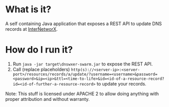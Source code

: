 # What is it?
A self containing Java application that exposes a REST API to update DNS records at [InterNetworX](https://www.inwx.de).

# How do I run it?
 1. Run ```java -jar target\dnswxer-swarm.jar``` to expose the REST API.
 2. Call (replace placeholders) ```http(s)://<server-ip>:<server-port>/resources/records/a/update/?username=<username>&password=<password>&ip=<ip>&ttl=<time-to-life>&id=<id-of-a-resource-record?id=<id-of-further-a-resource-record>``` to update your records.

Note: This stuff is licensed under APACHE 2 to allow doing anything with proper attribution and without warranty.
